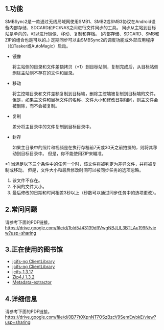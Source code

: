 ## 1.功能
SMBSync2是一款通过无线局域网使用SMB1、SMB2或SMB3协议在Android设备内部存储、SDCARD和PC/NAS之间进行文件同步的工具。 同步从主站到目标站是单向的，可以进行镜像、移动、复制和存档。 (内部存储、SDCARD、SMB和ZIP的组合也是可以的。)
定期同步可以由SMBSync2的调度功能或外部应用程序（如Tasker或AutoMagic）启动。
- 镜像

  将主站侧的目录和文件差额拷贝（*1）到目标站侧，复制完成后，从目标站侧删除主站侧不存在的文件和目录。

- 移动

  将主控端目录和文件差额复制到目标端，删除主控端被复制到目标端的文件。 但是，如果主文件和目标文件的名称、文件大小和修改日期相同，则主文件会被删除，而不会被复制。

- 复制

  差分将主目录中的文件复制到目标目录中。

- 封存

  如果主目录中的照片和视频是在执行存档前7天或30天之前拍摄的，则将其移动到目标目录中。 但是，你不能使用ZIP来瞄准。

*1 当满足以下三个条件中的任何一个时，该文件将被判定为差异文件，并将被复制或移动。 但是，文件大小和最后修改时间可以被同步任务的选项忽略。

1. 该文件不存在。
2. 不同的文件大小。
3. 最后修改的日期和时间相差3秒以上（秒数可以通过同步任务中的选项更改）。
## 2.常问问题
请参考下面的PDF链接。
https://drive.google.com/file/d/1bld5J43139dflVwgNBJLlL3BTLAu199N/view?usp=sharing
## 3.正在使用的图书馆
- [jcifs-ng ClientLibrary](https://github.com/AgNO3/jcifs-ng)
- [jcifs-ng ClientLibrary](https://github.com/AgNO3/jcifs-ng)
- [jcifs-1.3.17](https://jcifs.samba.org/)
- [Zip4J 1.3.2](https://mvnrepository.com/artifact/net.lingala.zip4j/zip4j/1.3.2)
- [Metadata-extractor](https://github.com/drewnoakes/metadata-extractor)
## 4.详细信息
请参考下面的PDF链接。
https://drive.google.com/file/d/0B77t0XpnNT7OSzBzcV9SemEwbkE/view?usp=sharing